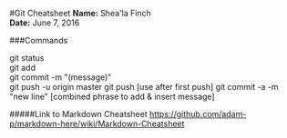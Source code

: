 #Git Cheatsheet
**Name:** Shea'la Finch  
**Date:** June 7, 2016 

###Commands

git status  
git add  
git commit -m "(message)"  
git push -u origin master 
git push [use after first push]
git commit -a -m "new line" [combined phrase to add & insert message]

#####Link to Markdown Cheatsheet https://github.com/adam-p/markdown-here/wiki/Markdown-Cheatsheet